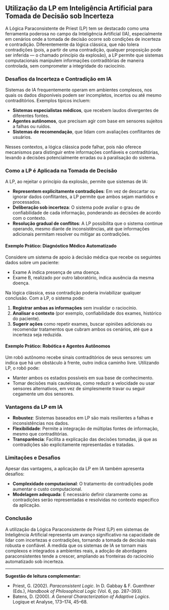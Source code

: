 
## Utilização da LP em Inteligência Artificial para Tomada de Decisão sob Incerteza

A Lógica Paraconsistente de Priest (LP) tem se destacado como uma ferramenta poderosa no campo da Inteligência Artificial (IA), especialmente em cenários onde a tomada de decisão ocorre sob condições de incerteza e contradição. Diferentemente da lógica clássica, que não tolera contradições (pois, a partir de uma contradição, qualquer proposição pode ser inferida — o chamado princípio da explosão), a LP permite que sistemas computacionais manipulem informações contraditórias de maneira controlada, sem comprometer a integridade do raciocínio.

### Desafios da Incerteza e Contradição em IA

Sistemas de IA frequentemente operam em ambientes complexos, nos quais os dados disponíveis podem ser incompletos, incertos ou até mesmo contraditórios. Exemplos típicos incluem:

- **Sistemas especialistas médicos**, que recebem laudos divergentes de diferentes fontes.
- **Agentes autônomos**, que precisam agir com base em sensores sujeitos a falhas ou ruídos.
- **Sistemas de recomendação**, que lidam com avaliações conflitantes de usuários.

Nesses contextos, a lógica clássica pode falhar, pois não oferece mecanismos para distinguir entre informações confiáveis e contraditórias, levando a decisões potencialmente erradas ou à paralisação do sistema.

### Como a LP é Aplicada na Tomada de Decisão

A LP, ao rejeitar o princípio da explosão, permite que sistemas de IA:

- **Representem explicitamente contradições**: Em vez de descartar ou ignorar dados conflitantes, a LP permite que ambos sejam mantidos e processados.
- **Deliberação sob incerteza**: O sistema pode avaliar o grau de confiabilidade de cada informação, ponderando as decisões de acordo com o contexto.
- **Resolução gradual de conflitos**: A LP possibilita que o sistema continue operando, mesmo diante de inconsistências, até que informações adicionais permitam resolver ou mitigar as contradições.

#### Exemplo Prático: Diagnóstico Médico Automatizado

Considere um sistema de apoio à decisão médica que recebe os seguintes dados sobre um paciente:

- Exame A indica presença de uma doença.
- Exame B, realizado por outro laboratório, indica ausência da mesma doença.

Na lógica clássica, essa contradição poderia inviabilizar qualquer conclusão. Com a LP, o sistema pode:

1. **Registrar ambas as informações** sem invalidar o raciocínio.
2. **Analisar o contexto** (por exemplo, confiabilidade dos exames, histórico do paciente).
3. **Sugerir ações** como repetir exames, buscar opiniões adicionais ou recomendar tratamentos que cubram ambos os cenários, até que a incerteza seja reduzida.

#### Exemplo Prático: Robótica e Agentes Autônomos

Um robô autônomo recebe sinais contraditórios de seus sensores: um indica que há um obstáculo à frente, outro indica caminho livre. Utilizando LP, o robô pode:

- Manter ambos os estados possíveis em sua base de conhecimento.
- Tomar decisões mais cautelosas, como reduzir a velocidade ou usar sensores alternativos, em vez de simplesmente travar ou seguir cegamente um dos sensores.

### Vantagens da LP em IA

- **Robustez**: Sistemas baseados em LP são mais resilientes a falhas e inconsistências nos dados.
- **Flexibilidade**: Permite a integração de múltiplas fontes de informação, mesmo que contraditórias.
- **Transparência**: Facilita a explicação das decisões tomadas, já que as contradições são explicitamente representadas e tratadas.

### Limitações e Desafios

Apesar das vantagens, a aplicação da LP em IA também apresenta desafios:

- **Complexidade computacional**: O tratamento de contradições pode aumentar o custo computacional.
- **Modelagem adequada**: É necessário definir claramente como as contradições serão representadas e resolvidas no contexto específico da aplicação.

### Conclusão

A utilização da Lógica Paraconsistente de Priest (LP) em sistemas de Inteligência Artificial representa um avanço significativo na capacidade de lidar com incertezas e contradições, tornando a tomada de decisão mais robusta e confiável. À medida que os sistemas de IA se tornam mais complexos e integrados a ambientes reais, a adoção de abordagens paraconsistentes tende a crescer, ampliando as fronteiras do raciocínio automatizado sob incerteza.

---
**Sugestão de leitura complementar:**  
- Priest, G. (2002). *Paraconsistent Logic*. In D. Gabbay & F. Guenthner (Eds.), *Handbook of Philosophical Logic* (Vol. 6, pp. 287–393).  
- Batens, D. (2000). *A General Characterization of Adaptive Logics*. Logique et Analyse, 173–174, 45–68.
```
